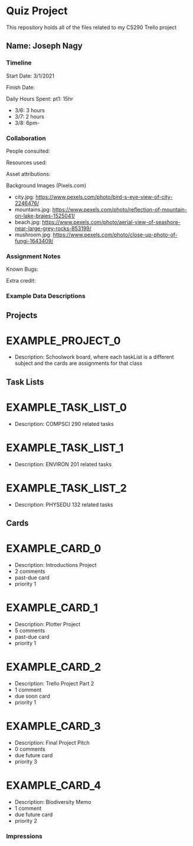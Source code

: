 # Quiz Project

This repository holds all of the files related to my CS290 Trello project 

## Name: Joseph Nagy

### Timeline

Start Date: 3/1/2021

Finish Date: 

Daily Hours Spent: pt1: 15hr 
- 3/6: 3 hours 
- 3/7: 2 hours 
- 3/8: 6pm-



### Collaboration

People consulted:

Resources used:

Asset attributions:

Background Images (Pixels.com)
- city.jpg: https://www.pexels.com/photo/bird-s-eye-view-of-city-2246476/
- mountains.jpg: https://www.pexels.com/photo/reflection-of-mountain-on-lake-braies-1525041/
- beach.jpg: https://www.pexels.com/photo/aerial-view-of-seashore-near-large-grey-rocks-853199/
- mushroom.jpg: https://www.pexels.com/photo/close-up-photo-of-fungi-1643409/ 


### Assignment Notes

Known Bugs: 

Extra credit:

### Example Data Descriptions

## Projects

# EXAMPLE_PROJECT_0 
- Description: Schoolwork board, where each taskList is a different subject and the cards are assignments for that class 

## Task Lists 

# EXAMPLE_TASK_LIST_0
- Description: COMPSCI 290 related tasks

# EXAMPLE_TASK_LIST_1
- Description: ENVIRON 201 related tasks

# EXAMPLE_TASK_LIST_2
- Description: PHYSEDU 132 related tasks

## Cards 

# EXAMPLE_CARD_0
- Description: Introductions Project 
- 2 comments 
- past-due card
- priority 1

# EXAMPLE_CARD_1 
- Description: Plotter Project
- 5 comments
- past-due card
- priority 1

# EXAMPLE_CARD_2 
- Description: Trello Project Part 2 
- 1 comment
- due soon card 
- priority 1

# EXAMPLE_CARD_3 
- Description: Final Project Pitch
- 0 comments
- due future card
- priority 3

# EXAMPLE_CARD_4
- Description: Biodiversity Memo
- 1 comment
- due future card
- priority 2

### Impressions